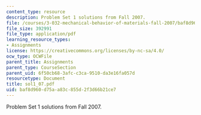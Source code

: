 ```yaml
---
content_type: resource
description: Problem Set 1 solutions from Fall 2007.
file: /courses/3-032-mechanical-behavior-of-materials-fall-2007/baf8d960d75aa83c855d2f3d66b21ce7_sol1_07.pdf
file_size: 392991
file_type: application/pdf
learning_resource_types:
- Assignments
license: https://creativecommons.org/licenses/by-nc-sa/4.0/
ocw_type: OCWFile
parent_title: Assignments
parent_type: CourseSection
parent_uid: 6f50cb68-3afc-c3ca-9510-da3e16fa057d
resourcetype: Document
title: sol1_07.pdf
uid: baf8d960-d75a-a83c-855d-2f3d66b21ce7
---
```

Problem Set 1 solutions from Fall 2007.